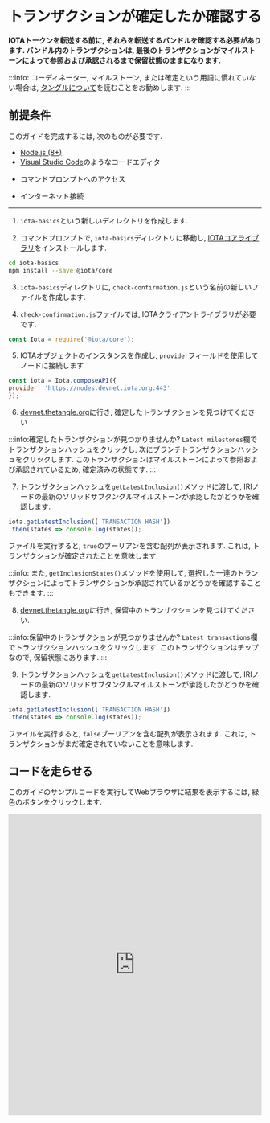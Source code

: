 # トランザクションが確定したか確認する
<!-- # Check if a transaction is confirmed -->

**IOTAトークンを転送する前に, それらを転送するバンドルを確認する必要があります. バンドル内のトランザクションは, 最後のトランザクションがマイルストーンによって参照および承認されるまで保留状態のままになります.**
<!-- **Before IOTA tokens can be transferred, the bundle that transfers them must be confirmed. Transactions in a bundle remain in a pending state until the tail transaction is referenced and approved by a milestone.** -->

:::info:
コーディネーター, マイルストーン, または確定という用語に慣れていない場合は, [タングルについて](root://the-tangle/0.1/introduction/overview.md)を読むことをお勧めします.
:::
<!-- :::info: -->
<!-- If you're unfamiliar with the terms Coordinator, milestone, or confirmation, we recommend that you [read about the Tangle](root://the-tangle/0.1/introduction/overview.md). -->
<!-- ::: -->

## 前提条件
<!-- ## Prerequisites -->

このガイドを完成するには, 次のものが必要です.
<!-- To complete this guide, you need the following: -->

* [Node.js (8+)](https://nodejs.org/en/)
* [Visual Studio Code](https://code.visualstudio.com/Download)のようなコードエディタ
<!-- * A code editor such as [Visual Studio Code](https://code.visualstudio.com/Download) -->
* コマンドプロンプトへのアクセス
<!-- * Access to a command prompt -->
* インターネット接続
<!-- * An Internet connection -->

---

1. `iota-basics`という新しいディレクトリを作成します.
<!-- 1. Create a new directory called `iota-basics` -->

2. コマンドプロンプトで, `iota-basics`ディレクトリに移動し, [IOTAコアライブラリ](https://github.com/iotaledger/iota.js/tree/next/packages/core)をインストールします.
<!-- 2. In the command prompt, change into the `iota-basics` directory, and install the [IOTA Core library](https://github.com/iotaledger/iota.js/tree/next/packages/core) -->

  ```bash
  cd iota-basics
  npm install --save @iota/core
  ```

3. `iota-basics`ディレクトリに, `check-confirmation.js`という名前の新しいファイルを作成します.
<!-- 3. In the `iota-basics` directory, create a new file called `check-confirmation.js` -->

4. `check-confirmation.js`ファイルでは, IOTAクライアントライブラリが必要です.
<!-- 4. In the `check-confirmation.js` file, require the IOTA client library -->

  ```js
  const Iota = require('@iota/core');
  ```

5. IOTAオブジェクトのインスタンスを作成し, `provider`フィールドを使用してノードに接続します
<!-- 5. Create an instance of the IOTA object and use the `provider` field to connect to a node -->

  ```js
  const iota = Iota.composeAPI({
  provider: 'https://nodes.devnet.iota.org:443'
  });
  ```

6. [devnet.thetangle.org](https://devnet.thetangle.org/)に行き, 確定したトランザクションを見つけてください
<!-- 6. Go to [devnet.thetangle.org](https://devnet.thetangle.org/) and find a confirmed transaction -->

  :::info:確定したトランザクションが見つかりませんか?
  `Latest milestones`欄でトランザクションハッシュをクリックし, 次にブランチトランザクションハッシュをクリックします. このトランザクションはマイルストーンによって参照および承認されているため, 確定済みの状態です.
  :::
  <!-- :::info:Can't find a confirmed transaction? -->
  <!-- Click a transaction hash in the Latest milestones box, then click the branch transaction hash. This transaction is referenced and approved by the milstone, so it is in a confirmed state. -->
  <!-- ::: -->

7. トランザクションハッシュを[`getLatestInclusion()`](https://github.com/iotaledger/iota.js/blob/next/api_reference.md#module_core.getLatestInclusion)メソッドに渡して, IRIノードの最新のソリッドサブタングルマイルストーンが承認したかどうかを確認します.
<!-- 7. Pass the transaction hash to the [`getLatestInclusion()`](https://github.com/iotaledger/iota.js/blob/next/api_reference.md#module_core.getLatestInclusion) method to check if the IRI node's latest solid subtangle milestone approves it -->

  ```js
  iota.getLatestInclusion(['TRANSACTION HASH'])
  .then(states => console.log(states));
  ```

  ファイルを実行すると, `true`のブーリアンを含む配列が表示されます. これは, トランザクションが確定されたことを意味します.
  <!-- When you execute the file, you should see an array that contains the `true` boolean, meaning that the transaction is confirmed. -->

  :::info:
  また, `getInclusionStates()`メソッドを使用して, 選択した一連のトランザクションによってトランザクションが承認されているかどうかを確認することもできます.
  :::
  <!-- :::info: -->
  <!-- You could also use the `getInclusionStates()` method to check if a transaction is approved by an array of your own chosen transactions. -->
  <!-- ::: -->

8. [devnet.thetangle.org](https://devnet.thetangle.org)に行き, 保留中のトランザクションを見つけてください.
<!-- 8. Go to [devnet.thetangle.org](https://devnet.thetangle.org) and find a pending transaction -->

  :::info:保留中のトランザクションが見つかりませんか?
  `Latest transactions`欄でトランザクションハッシュをクリックします. このトランザクションはチップなので, 保留状態にあります.
  :::
  <!-- :::info:Can't find a pending transaction? -->
  <!-- Click a transaction hash in the Latest transactions box. This transaction is a tip, so it is in a pending state. -->
  <!-- ::: -->

9. トランザクションハッシュを`getLatestInclusion()`メソッドに渡して, IRIノードの最新のソリッドサブタングルマイルストーンが承認したかどうかを確認します.
<!-- 9. Pass the transaction hash to the `getLatestInclusion()` method to check if the IRI node's latest solid subtangle milestone approves it -->

  ```js
  iota.getLatestInclusion(['TRANSACTION HASH'])
  .then(states => console.log(states));
  ```

  ファイルを実行すると, `false`ブーリアンを含む配列が表示されます. これは, トランザクションがまだ確定されていないことを意味します.
  <!-- When you execute the file, you should see an array that contains the `false` boolean, meaning that the transaction is not yet confirmed. -->

## コードを走らせる
<!-- ## Run the code -->

このガイドのサンプルコードを実行してWebブラウザに結果を表示するには, 緑色のボタンをクリックします.
<!-- Click the green button to run the sample code in this guide and see the results in the web browser. -->

<iframe height="600px" width="100%" src="https://repl.it/@jake91/Check-transaction-confirmation?lite=true" scrolling="no" frameborder="no" allowtransparency="true" allowfullscreen="true" sandbox="allow-forms allow-pointer-lock allow-popups allow-same-origin allow-scripts allow-modals"></iframe>
